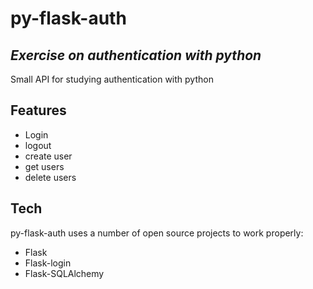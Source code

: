 # py-flask-auth
## _Exercise on authentication with python_

Small API for studying authentication with python

## Features

- Login
- logout
- create user
- get users
- delete users
## Tech

py-flask-auth uses a number of open source projects to work properly:

- Flask
- Flask-login
- Flask-SQLAlchemy